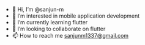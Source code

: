 - 👋 Hi, I’m @sanjun-m
- 👀 I’m interested in mobile application development
- 🌱 I’m currently learning flutter
- 💞️ I’m looking to collaborate on flutter
- 📫 How to reach me sanjunm1337@gmail.com

<!---
sanjun-m/sanjun-m is a ✨ special ✨ repository because its `README.md` (this file) appears on your GitHub profile.
You can click the Preview link to take a look at your changes.
--->
